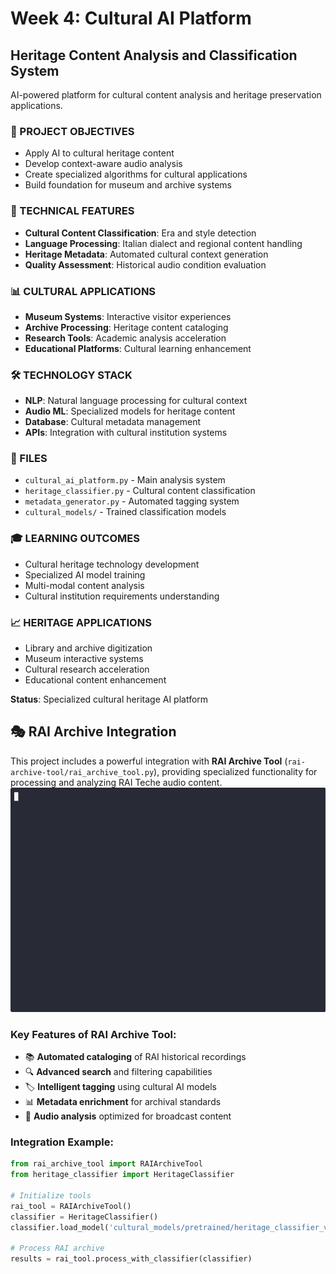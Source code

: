 # Week 4: Cultural AI Platform

## Heritage Content Analysis and Classification System
AI-powered platform for cultural content analysis and heritage preservation applications.

### 🎯 PROJECT OBJECTIVES
- Apply AI to cultural heritage content
- Develop context-aware audio analysis
- Create specialized algorithms for cultural applications
- Build foundation for museum and archive systems

### 🔧 TECHNICAL FEATURES
- **Cultural Content Classification**: Era and style detection
- **Language Processing**: Italian dialect and regional content handling
- **Heritage Metadata**: Automated cultural context generation
- **Quality Assessment**: Historical audio condition evaluation

### 📊 CULTURAL APPLICATIONS
- **Museum Systems**: Interactive visitor experiences
- **Archive Processing**: Heritage content cataloging
- **Research Tools**: Academic analysis acceleration
- **Educational Platforms**: Cultural learning enhancement

### 🛠️ TECHNOLOGY STACK
- **NLP**: Natural language processing for cultural context
- **Audio ML**: Specialized models for heritage content
- **Database**: Cultural metadata management
- **APIs**: Integration with cultural institution systems

### 📁 FILES
- `cultural_ai_platform.py` - Main analysis system
- `heritage_classifier.py` - Cultural content classification
- `metadata_generator.py` - Automated tagging system
- `cultural_models/` - Trained classification models

### 🎓 LEARNING OUTCOMES
- Cultural heritage technology development
- Specialized AI model training
- Multi-modal content analysis
- Cultural institution requirements understanding

### 📈 HERITAGE APPLICATIONS
- Library and archive digitization
- Museum interactive systems
- Cultural research acceleration
- Educational content enhancement

**Status**: Specialized cultural heritage AI platform


## 🎭 RAI Archive Integration

This project includes a powerful integration with **RAI Archive Tool** (`rai-archive-tool/rai_archive_tool.py`), providing specialized functionality for processing and analyzing RAI Teche audio content.
![Demo del RAI Archive Tool](../../docs/demo-rai.gif)

### Key Features of RAI Archive Tool:
- 📚 **Automated cataloging** of RAI historical recordings
- 🔍 **Advanced search** and filtering capabilities  
- 🏷️ **Intelligent tagging** using cultural AI models
- 📊 **Metadata enrichment** for archival standards
- 🎵 **Audio analysis** optimized for broadcast content

### Integration Example:
```python
from rai_archive_tool import RAIArchiveTool
from heritage_classifier import HeritageClassifier

# Initialize tools
rai_tool = RAIArchiveTool()
classifier = HeritageClassifier()
classifier.load_model('cultural_models/pretrained/heritage_classifier_v1.pkl')

# Process RAI archive
results = rai_tool.process_with_classifier(classifier)
